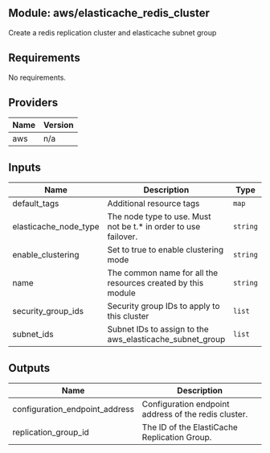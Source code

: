 ## Module: aws/elasticache\_redis\_cluster

Create a redis replication cluster and elasticache subnet group

## Requirements

No requirements.

## Providers

| Name | Version |
|------|---------|
| aws | n/a |

## Inputs

| Name | Description | Type | Default | Required |
|------|-------------|------|---------|:--------:|
| default\_tags | Additional resource tags | `map` | `{}` | no |
| elasticache\_node\_type | The node type to use. Must not be t.\* in order to use failover. | `string` | `"cache.m3.medium"` | no |
| enable\_clustering | Set to true to enable clustering mode | `string` | `true` | no |
| name | The common name for all the resources created by this module | `string` | n/a | yes |
| security\_group\_ids | Security group IDs to apply to this cluster | `list` | n/a | yes |
| subnet\_ids | Subnet IDs to assign to the aws\_elasticache\_subnet\_group | `list` | n/a | yes |

## Outputs

| Name | Description |
|------|-------------|
| configuration\_endpoint\_address | Configuration endpoint address of the redis cluster. |
| replication\_group\_id | The ID of the ElastiCache Replication Group. |

